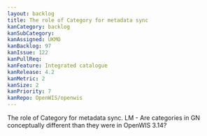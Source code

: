 ```yaml
---
layout: backlog
title: The role of Category for metadata sync
kanCategory: backlog
kanSubCategory:
kanAssigned: UKMO
kanBacklog: 97
kanIssue: 122
kanPullReq:
kanFeature: Integrated catalogue
kanRelease: 4.2
kanMetric: 2
kanSize: 2
kanPriority: 7
kanRepo: OpenWIS/openwis
---
```

The role of Category for metadata sync. LM - Are categories in GN conceptually different than they were in OpenWIS 3.14?

